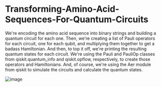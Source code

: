 # Transforming-Amino-Acid-Sequences-For-Quantum-Circuits

We're encoding the amino acid sequence into binary strings and building a quantum circuit for each one. Then, we're creating a list of Pauli operators for each circuit, one for each qubit, and multiplying them together to get a badass Hamiltonian. And then, to top it off, we're printing the resulting quantum states for each circuit. We're using the Pauli and PauliOp classes from qiskit.quantum_info and qiskit.opflow, respectively, to create those operators and Hamiltonians. And, of course, we're using the Aer module from qiskit to simulate the circuits and calculate the quantum states.

![image](https://github.com/SevdanurGENC/Transforming-Amino-Acid-Sequences-For-Quantum-Circuits/assets/5441882/d6bdfb9f-b147-4396-bcc8-064bc15a4ae3)
